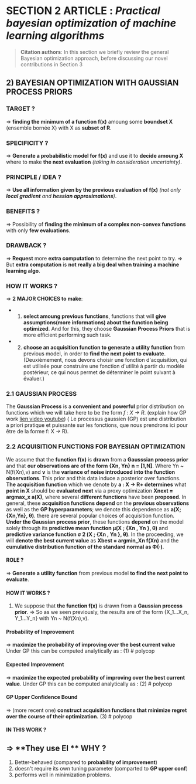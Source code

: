 # SECTION 2 ARTICLE : _Practical bayesian optimization of machine learning algorithms_
> **Citation authors**: In this section we briefly review the general Bayesian
optimization approach, before discussing our novel contributions in Section 3

## 2) BAYESIAN OPTIMIZATION WITH GAUSSIAN PROCESS PRIORS

### TARGET ?
=> **finding the minimum of a function f(x)** amoung some **boundset X** (ensemble bornée X)
with X as **subset of R**.

### SPECIFICITY ?
=> **Generate a probabilistic model for f(x)** and use it to **decide amoung X** where to make **the next
evaluation** _(taking in consideration uncertainty)_.

### PRINCIPLE / IDEA ?
=> **Use all information given by the previous evaluation of f(x)** _(not only **local gradient** and 
**hessian approximations**)_.

### BENEFITS ?
=> Possibility of **finding the minimum of a complex non-convex functions** with only **few 
evaluations**.

### DRAWBACK ?
=> **Request** more **extra computation** to determine the next point to try. 
=> But **extra computation** is **not really a big deal when training a machine learning algo**.

### HOW IT WORKS ?
=> **2 MAJOR CHOICES to make**:
  - 1. **select amoung previous functions**, functions that will **give assumptions(more informations)
  about the function being optimized**. And for this, they choose **Gaussian Process Priors** that
  is more efficient performing such task.
  
  - 2. **choose an acquisition function to generate a utility function** from previous model, in order to 
  **find the next point to evaluate**.
  (Deuxièmement, nous devons choisir une fonction d'acquisition, qui est utilisée pour construire une fonction 
  d'utilité à partir du modèle postérieur, ce qui nous permet de déterminer le point suivant à évaluer.)


### 2.1 GAUSSIAN PROCESS

The **Gaussian Process** is a **convenient and powerful** prior distribution on functions which we
will take here to be the form _f : X -> R_. (explain how GP work [lien video youtube](https://www.youtube.com/watch?v=vU6AiEYED9E&t=539s)) ( Le processus gaussien (GP) est une distribution a priori pratique et puissante sur les fonctions, que nous prendrons ici pour être de la forme f: X → R).


### 2.2 ACQUISITION FUNCTIONS FOR BAYESIAN OPTIMIZATION

We assume that the **function f(x)** is **drawn** from a **Gausssian process prior** and that **our
observations are of the form {Xn, Yn} n = [1,N]**. Where Yn ~ N(f(Xn),v) and **v** is the **variance
of noise introduced into the function observations**. This prior and this data induce a posterior
over functions. **The acquisition function** which we denote by **a : X -> R+ determines** what 
**point in X** should be **evaluated next** via a proxy optimization **Xnext = argmax_x a(X)**, where 
several **different functions** have been **proposed**. In general, these **acquisition functions
depend** on the **previous observations** as well as the **GP hyperparameters**; we denote this
dependence as **a(X; {Xn,Yn}, θ)**. there are several popular choices of acquisition function.
**Under the Gaussian process prior**, these functions **depend** on the model solely through its
**predictive mean function μ(X ; {Xn , Yn }, θ)** and **predictive variance function 
σ 2 (X ; {Xn , Yn }, θ)**. In the proceeding, we will **denote the best current value** as 
**Xbest = argmin_Xn f(Xn)** and the **cumulative distribution function of the standard normal as
Φ(·)**.

#### ROLE ? 
=> **Generate a utility function** from previous model **to find the next point to evaluate**.

#### HOW IT WORKS ?
1. We suppose that **the function f(x)** is drawn from a **Gaussian process prior**. 
=> So as we seen previously, the results are of the form {X_1...X_n, Y_1...Y_n}
with Yn ~ N(f(Xn),v).

#### Probability of Improvement
=>  **maximize the probability of improving over the best current value**
Under GP this can be computed analytically as : 
  (1) # polycop
  
#### Expected Improvement
=> **maximize the expected probability of improving over the best current value**.
Under GP this can be computed analytically as : 
  (2) # polycop
  
#### GP Upper Confidence Bound
=> (more recent one) **construct acquisition functions that minimize regret over the course of 
their optimization.**
  (3) # polycop
  
#### IN THIS WORK ?
=> **They use EI **
**WHY ?**
-----------
1. Better-behaved (compared to __probability of improvement__)
2. doesn't require its own tuning parameter (comparted to __GP upper conf__)
3. performs well in minimization problems.



  
  

